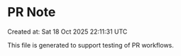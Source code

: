 # PR Note

Created at: Sat 18 Oct 2025 22:11:31 UTC

This file is generated to support testing of PR workflows.
